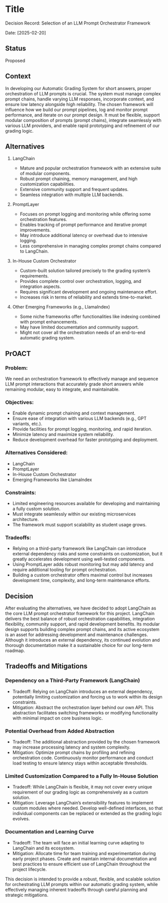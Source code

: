 # Title

Decision Record: Selection of an LLM Prompt Orchestrator Framework

Date:  [2025-02-20]

## Status

Proposed

## Context

In developing our Automatic Grading System for short answers, proper orchestration of LLM prompts is crucial. The system must manage complex prompt chains, handle varying LLM responses, incorporate context, and ensure low latency alongside high reliability. The chosen framework will influence how we build our prompt pipelines, log and monitor prompt performance, and iterate on our prompt design. It must be flexible, support modular composition of prompts (prompt chains), integrate seamlessly with various LLM providers, and enable rapid prototyping and refinement of our grading logic.

## Alternatives

1. LangChain

   - Mature and popular orchestration framework with an extensive suite of modular components.
   - Robust prompt chaining, memory management, and high customization capabilities.
   - Extensive community support and frequent updates.
   - Seamless integration with multiple LLM backends.

2. PromptLayer

   - Focuses on prompt logging and monitoring while offering some orchestration features.
   - Enables tracking of prompt performance and iterative prompt improvements.
   - May introduce additional latency or overhead due to intensive logging.
   - Less comprehensive in managing complex prompt chains compared to LangChain.

3. In-House Custom Orchestrator

   - Custom-built solution tailored precisely to the grading system’s requirements.
   - Provides complete control over orchestration, logging, and integration aspects.
   - Requires significant development and ongoing maintenance effort.
   - Increases risk in terms of reliability and extends time-to-market.

4. Other Emerging Frameworks (e.g., LlamaIndex)
   - Some niche frameworks offer functionalities like indexing combined with prompt enhancements.
   - May have limited documentation and community support.
   - Might not cover all the orchestration needs of an end-to-end automatic grading system.

## PrOACT

### Problem:

We need an orchestration framework to effectively manage and sequence LLM prompt interactions that accurately grade short answers while remaining modular, easy to integrate, and maintainable.

### Objectives:

- Enable dynamic prompt chaining and context management.
- Ensure ease of integration with various LLM backends (e.g., GPT variants, etc.).
- Provide facilities for prompt logging, monitoring, and rapid iteration.
- Minimize latency and maximize system reliability.
- Reduce development overhead for faster prototyping and deployment.

### Alternatives Considered:

- LangChain  
- PromptLayer  
- In-House Custom Orchestrator
- Emerging Frameworks like LlamaIndex

### Constraints:

- Limited engineering resources available for developing and maintaining a fully custom solution.
- Must integrate seamlessly within our existing microservices architecture.
- The framework must support scalability as student usage grows.

### Tradeoffs:

- Relying on a third-party framework like LangChain can introduce external dependency risks and some constraints on customization, but it greatly accelerates development using well-tested components.
- Using PromptLayer adds robust monitoring but may add latency and require additional tooling for prompt orchestration.
- Building a custom orchestrator offers maximal control but increases development time, complexity, and long-term maintenance efforts.

## Decision

After evaluating the alternatives, we have decided to adopt LangChain as the core LLM prompt orchestrator framework for this project. LangChain delivers the best balance of robust orchestration capabilities, integration flexibility, community support, and rapid development benefits. Its modular design supports building complex prompt chains, and its active ecosystem is an asset for addressing development and maintenance challenges. Although it introduces an external dependency, its continued evolution and thorough documentation make it a sustainable choice for our long-term roadmap.

## Tradeoffs and Mitigations

### Dependency on a Third-Party Framework (LangChain)

- Tradeoff: Relying on LangChain introduces an external dependency, potentially limiting customization and forcing us to work within its design constraints.
- Mitigation: Abstract the orchestration layer behind our own API. This abstraction facilitates switching frameworks or modifying functionality with minimal impact on core business logic.

### Potential Overhead from Added Abstraction

- Tradeoff: The additional abstraction provided by the chosen framework may increase processing latency and system complexity.
- Mitigation: Optimize prompt chains by profiling and refining orchestration code. Continuously monitor performance and conduct load testing to ensure latency stays within acceptable thresholds.

### Limited Customization Compared to a Fully In-House Solution

- Tradeoff: While LangChain is flexible, it may not cover every unique requirement of our grading logic as comprehensively as a custom solution.
- Mitigation: Leverage LangChain’s extensibility features to implement custom modules where needed. Develop well-defined interfaces, so that individual components can be replaced or extended as the grading logic evolves.

### Documentation and Learning Curve

- Tradeoff: The team will face an initial learning curve adapting to LangChain and its ecosystem.
- Mitigation: Allocate time for team training and experimentation during early project phases. Create and maintain internal documentation and best practices to ensure efficient use of LangChain throughout the project lifecycle.

This decision is intended to provide a robust, flexible, and scalable solution for orchestrating LLM prompts within our automatic grading system, while effectively managing inherent tradeoffs through careful planning and strategic mitigations.

